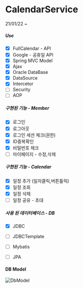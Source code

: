 #  CalendarService
21/01/22 ~
##### Use
- [x] FullCalendar - API
- [x] Google - 공휴일 API
- [x] Spring MVC Model
- [x] Ajax
- [x] Oracle DataBase
- [x] DataSource
- [x] Intercetor
- [ ] Security
- [ ] AOP

##### 구현된 기능 - Member
- [x] 로그인
- [x] 로그아웃
- [x] 로그인 세션 체크(권한)
- [x] ID중복확인
- [x] 비밀번호 체크
- [ ] 마이페이지 - 수정,삭제
##### 구현된 기능 - Calendar
- [x] 일정 추가 (일자클릭,버튼틀릭)
- [x] 일정 조회
- [x] 일정 삭제
- [ ] 일정 공유 - 초대

##### 사용 된 데이터베이스 - DB
- [x] JDBC
- [ ] JDBCTemplate
- [ ] Mybatis
- [ ] JPA



#### DB Model
![DbModel](https://user-images.githubusercontent.com/65147348/106873828-37531580-6718-11eb-9367-e13f52cebe40.png)